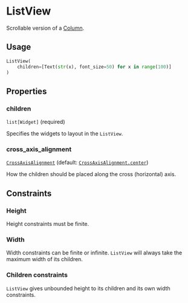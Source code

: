 # ListView

Scrollable version of a [Column](column.md).

## Usage

```python
ListView(
    children=[Text(str(x), font_size=50) for x in range(100)]
)
```

## Properties

### children

```list[Widget]``` (required)

Specifies the widgets to layout in the `ListView`.

### cross_axis_alignment

[```CrossAxisAlignment```](CrossAxisAlignment.md) (default: [```CrossAxisAlignment.center```](CrossAxisAlignment.md#center))

How the children should be placed along the cross (horizontal) axis.

## Constraints

### Height

Height constraints must be finite.

### Width

Width constraints can be finite or infinite. `ListView` will always take the maximum width of its children.

### Children constraints

`ListView` gives unbounded height to its children and its own width constraints.
